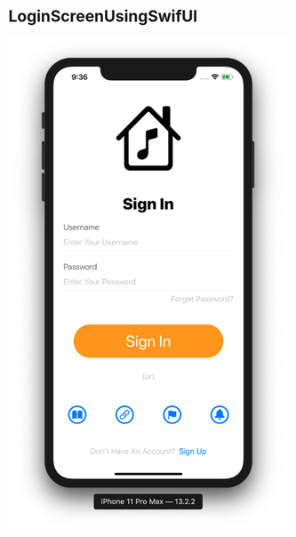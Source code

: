 # LoginScreenUsingSwifUI

![](https://github.com/ram4ik/LoginScreenUsingSwifUI/blob/master/LoginScreenUsingSwifUI/Assets.xcassets/Screenshot%202019-12-11%20at%2021.36.30.imageset/Screenshot%202019-12-11%20at%2021.36.30.png)
